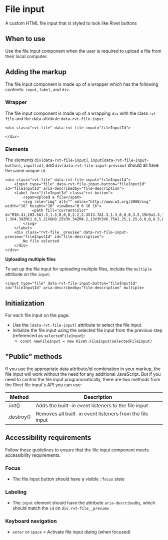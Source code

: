# File input

A custom HTML file input that is styled to look like Rivet buttons

## When to use

Use the file input component when the user is required to upload a file from their local computer.

## Adding the markup

The file input component is made up of a wrapper which has the following contents: `input`, `label`, and `div`.

### Wrapper

The file input component is made up of a wrapping `div` with the class `rvt-file` and the data attribute `data-rvt-file-input`.

```
<div class="rvt-file" data-rvt-file-input="fileInputId">

</div>
```

### Elements

The elements `div[data-rvt-file-input]`, `input[data-rvt-file-input-button]`, `input[id]`, and `div[data-rvt-file-input-preview]` should all have the same unique `id`.

```
<div class="rvt-file" data-rvt-file-input="fileInputId">
    <input type="file" data-rvt-file-input-button="fileInputId" id="fileInputId" aria-describedby="file-description">
    <label for="fileInputId" class="rvt-button">
        <span>Upload a file</span>
        <svg role="img" alt="" xmlns="http://www.w3.org/2000/svg" width="16" height="16" viewBox="0 0 16 16">
            <path fill="currentColor" d="M10.41,1H3.5A1.3,1.3,0,0,0,2.2,2.3V13.7A1.3,1.3,0,0,0,3.5,15h9a1.3,1.3,0,0,0,1.3-1.3V4.39ZM11.8,5.21V6H9.25V3h.34ZM4.2,13V3h3V6.75A1.25,1.25,0,0,0,8.5,8h3.3v5Z"/>
        </svg>
    </label>
    <div class="rvt-file__preview" data-rvt-file-input-preview="fileInputId" id="file-description">
        No file selected
    </div>
</div>
```

**Uploading multiple files**

To set up the file input for uploading multiple files, include the `multiple` attribute on the `input`:

```
<input type="file" data-rvt-file-input-button="fileInputId" id="fileInputId" aria-describedby="file-description" multiple>
```

## Initialization

For each file input on the page:
- Use the `[data-rvt-file-input]` attribute to select the file input.
- Initialize the file input using the selected file input from the previous step (referenced as `selectedFileInput`):
    - `const newFileInput = new Rivet.FileInput(selectedFileInput)`

## "Public" methods

If you use the appropriate data attribute/id combination in your markup, the file input will work without the need for any additional JavaScript. But if you need to control the file input programmatically, there are two methods from the Rivet file input's API you can use:

| Method           | Description                                                                            |
| ---------------- | -------------------------------------------------------------------------------------- |
| .init()  | Adds the built-in event listeners to the file input |
| .destroy() | Removes all built-in event listeners from the file input |

## Accessibility requirements

Follow these guidelines to ensure that the file input component meets accessibility requirements.

### Focus

- The file input button should have a visible `:focus` state

### Labeling

- The `input` element should have the attribute `aria-describedby`, which should match the `id` on `div.rvt-file__preview`

### Keyboard navigation

- `enter` or `space` = Activate file input dialog (when focused)